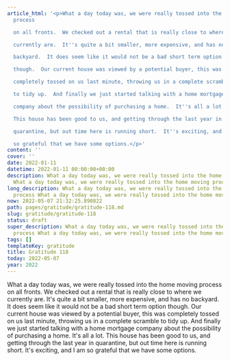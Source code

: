 ```yaml
---
article_html: '<p>What a day today was, we were really tossed into the home moving
  process

  on all fronts.  We checked out a rental that is really close to where we

  currently are.  It''s quite a bit smaller, more expensive, and has no

  backyard.  It does seem like it would not be a bad short term option

  though.  Our current house was viewed by a potential buyer, this was

  completely tossed on us last minute, throwing us in a complete scramble

  to tidy up.  And finally we just started talking with a home mortgage

  company about the possibility of purchasing a home.  It''s all a lot.

  This house has been good to us, and getting through the last year in

  quarantine, but out time here is running short.  It''s exciting, and I am

  so grateful that we have some options.</p>'
content: ''
cover: ''
date: 2022-01-11
datetime: 2022-01-11 00:00:00+00:00
description: What a day today was, we were really tossed into the home moving process
  What a day today was, we were really tossed into the home moving process
long_description: What a day today was, we were really tossed into the home moving
  process What a day today was, we were really tossed into the home moving process
now: 2022-05-07 21:32:25.890822
path: pages/gratitude/gratitude-118.md
slug: gratitude/gratitude-118
status: draft
super_description: What a day today was, we were really tossed into the home moving
  process What a day today was, we were really tossed into the home moving process
tags: []
templateKey: gratitude
title: Gratitude 118
today: 2022-05-07
year: 2022
---
```


What a day today was, we were really tossed into the home moving process
on all fronts.  We checked out a rental that is really close to where we
currently are.  It's quite a bit smaller, more expensive, and has no
backyard.  It does seem like it would not be a bad short term option
though.  Our current house was viewed by a potential buyer, this was
completely tossed on us last minute, throwing us in a complete scramble
to tidy up.  And finally we just started talking with a home mortgage
company about the possibility of purchasing a home.  It's all a lot.
This house has been good to us, and getting through the last year in
quarantine, but out time here is running short.  It's exciting, and I am
so grateful that we have some options.